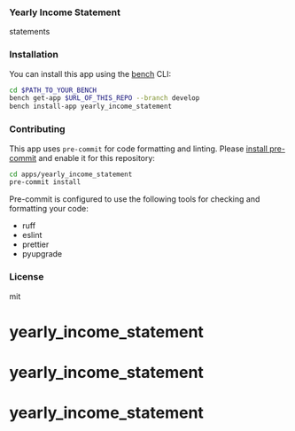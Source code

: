 ### Yearly Income Statement

statements

### Installation

You can install this app using the [bench](https://github.com/frappe/bench) CLI:

```bash
cd $PATH_TO_YOUR_BENCH
bench get-app $URL_OF_THIS_REPO --branch develop
bench install-app yearly_income_statement
```

### Contributing

This app uses `pre-commit` for code formatting and linting. Please [install pre-commit](https://pre-commit.com/#installation) and enable it for this repository:

```bash
cd apps/yearly_income_statement
pre-commit install
```

Pre-commit is configured to use the following tools for checking and formatting your code:

- ruff
- eslint
- prettier
- pyupgrade

### License

mit
# yearly_income_statement
# yearly_income_statement
# yearly_income_statement
